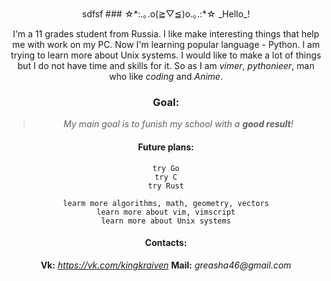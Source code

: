 <center>
    sdfsf
###  ☆*:.｡.o(≧▽≦)o.｡.:*☆ _Hello_!


I'm a 11 grades  student from Russia. I like make interesting things that 
help me with work on my PC. Now I'm learning popular language - Python. 
I am trying to learn more about Unix systems. I would like to make
a lot of things but I do not have time and skills for it. So as I am 
_vimer_, _pythonieer_, man who like _coding_ and _Anime_. 



### Goal:
>_My main goal is to funish my school with a **good result**!_


#### Future plans:

    try Go
    try C
    try Rust

    learm more algorithms, math, geometry, vectors
    learn more about vim, vimscript
    learn more about Unix systems


#### Contacts:

**Vk:** _https://vk.com/kingkraiven_
**Mail:** _greasha46@gmail.com_

</center>
